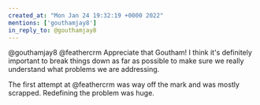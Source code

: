 ```yaml
---
created_at: "Mon Jan 24 19:32:19 +0000 2022"
mentions: ['gouthamjay8']
in_reply_to: @gouthamjay8
---
```


@gouthamjay8 @feathercrm Appreciate that Goutham! I think it's definitely important to break things down as far as possible to make sure we really understand what problems we are addressing.

The first attempt at @feathercrm was way off the mark and was mostly scrapped. Redefining the problem was huge.